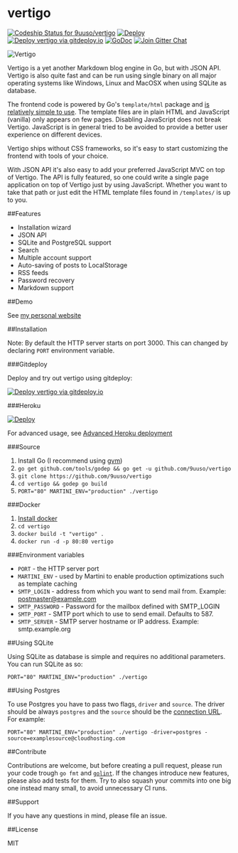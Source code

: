 vertigo
=======
[![Codeship Status for 9uuso/vertigo](https://img.shields.io/codeship/b2de9690-b16b-0132-08f1-3edef27c5b65/master.svg)](https://codeship.com/projects/69843) [![Deploy](https://img.shields.io/badge/heroku-deploy-green.svg)](https://heroku.com/deploy)
[![Deploy vertigo via gitdeploy.io](https://img.shields.io/badge/gitdeploy.io-deploy%20vertigo/master-green.svg)](https://www.gitdeploy.io/deploy?repository=https%3A%2F%2Fgithub.com%2F9uuso%2Fvertigo.git) [![GoDoc](https://godoc.org/github.com/9uuso/vertigo?status.svg)](https://godoc.org/github.com/9uuso/vertigo)
[![Join Gitter Chat](https://img.shields.io/badge/gitter-join%20chat%20%E2%86%92-brightgreen.svg?style=flat)](https://gitter.im/9uuso/vertigo?utm_source=badge&utm_medium=badge&utm_campaign=pr-badge&utm_content=badge)

![Vertigo](http://i.imgur.com/MiMlTL9.gifv)

Vertigo is a yet another Markdown blog engine in Go, but with JSON API. Vertigo is also quite fast and can be run using single binary on all major operating systems like Windows, Linux and MacOSX when using SQLite as database.

The frontend code is powered by Go's `template/html` package and [is relatively simple to use](https://github.com/9uuso/vertigo/blob/master/templates/post/display.tmpl). The template files are in plain HTML and JavaScript (vanilla) only appears on few pages. Disabling JavaScript does not break Vertigo. JavaScript is in general tried to be avoided to provide a better user experience on different devices.

Vertigo ships without CSS frameworks, so it's easy to start customizing the frontend with tools of your choice.

With JSON API it's also easy to add your preferred JavaScript MVC on top of Vertigo. The API is fully featured, so one could write a single page application on top of Vertigo just by using JavaScript. Whether you want to take that path or just edit the HTML template files found in `/templates/` is up to you.

##Features

- Installation wizard
- JSON API
- SQLite and PostgreSQL support
- Search
- Multiple account support
- Auto-saving of posts to LocalStorage
- RSS feeds
- Password recovery
- Markdown support

##Demo

See [my personal website](http://www.juusohaavisto.com/)

##Installation

Note: By default the HTTP server starts on port 3000. This can changed by declaring `PORT` environment variable.

###Gitdeploy

Deploy and try out vertigo using gitdeploy:

[![Deploy vertigo via gitdeploy.io](https://img.shields.io/badge/gitdeploy.io-deploy%20vertigo/master-green.svg)](https://www.gitdeploy.io/deploy?repository=https%3A%2F%2Fgithub.com%2F9uuso%2Fvertigo.git)

###Heroku

[![Deploy](https://www.herokucdn.com/deploy/button.png)](https://heroku.com/deploy)

For advanced usage, see [Advanced Heroku deployment](https://github.com/9uuso/vertigo/wiki/Advanced-Heroku-deployment)

###Source

1. Install Go (I recommend using [gvm](https://github.com/moovweb/gvm))
2. `go get github.com/tools/godep && go get -u github.com/9uuso/vertigo`
3. `git clone https://github.com/9uuso/vertigo`
4. `cd vertigo && godep go build`
5. `PORT="80" MARTINI_ENV="production" ./vertigo`

###Docker
1. [Install docker](https://docs.docker.com/installation/)
2. `cd vertigo`
3. `docker build -t "vertigo" .`
4. `docker run -d -p 80:80 vertigo`

###Environment variables
* `PORT` - the HTTP server port
* `MARTINI_ENV` - used by Martini to enable production optimizations such as template caching
* `SMTP_LOGIN` - address from which you want to send mail from. Example: postmaster@example.com
* `SMTP_PASSWORD` - Password for the mailbox defined with SMTP_LOGIN
* `SMTP_PORT` - SMTP port which to use to send email. Defaults to 587.
* `SMTP_SERVER` - SMTP server hostname or IP address. Example: smtp.example.org

##Using SQLite

Using SQLite as database is simple and requires no additional parameters. You can run SQLite as so:

`PORT="80" MARTINI_ENV="production" ./vertigo`

##Using Postgres

To use Postgres you have to pass two flags, `driver` and `source`. The driver should be always `postgres` and the `source` should be the [connection URL](http://www.postgresql.org/docs/current/static/libpq-connect.html#LIBPQ-CONNSTRING). For example:

`PORT="80" MARTINI_ENV="production" ./vertigo -driver=postgres -source=examplesource@cloudhosting.com`

##Contribute

Contributions are welcome, but before creating a pull request, please run your code trough `go fmt` and [`golint`](https://github.com/golang/lint). If the changes introduce new features, please also add tests for them. Try to also squash your commits into one big one instead many small, to avoid unnecessary CI runs.

##Support

If you have any questions in mind, please file an issue.

##License

MIT
